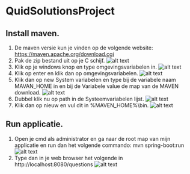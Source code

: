 # QuidSolutionsProject

## Install maven. 
1. De maven versie kun je vinden op de volgende website: https://maven.apache.org/download.cgi
2. Pak de zip bestand uit op je C schijf.
![alt text](https://github.com/yseij/QuidSolutionsProject/Images/CSchijf.jpg?raw=true)
3. Klik op je windows knop en type omgevingsvariabelen in.
![alt text](https://github.com/yseij/QuidSolutionsProject/Images/omgevingsvariabelen.jpg?raw=true)
4. Klik op enter en klik dan op omgevingsvariabelen.
![alt text](https://github.com/yseij/QuidSolutionsProject/Images/omgevingsvariabelen2.jpg?raw=true)
5. Klik dan op new System variabelen en type bij de variabele naam MAVAN_HOME in en bij de Variabele value de map van de MAVEN download.
![alt text](https://github.com/yseij/QuidSolutionsProject/Images/omgevingsvariabelen3.jpg?raw=true)
6. Dubbel klik nu op path in de Systeemvariabelen lijst.
![alt text](https://github.com/yseij/QuidSolutionsProject/Images/omgevingsvariabelen4.jpg?raw=true)
7. Klik dan op nieuw en vul dit in %MAVEN_HOME%\bin.
![alt text](https://github.com/yseij/QuidSolutionsProject/Images/omgevingsvariabelen5.jpg?raw=true)

## Run applicatie.
1. Open je cmd als administrator en ga naar de root map van mijn applicatie en run dan het volgende commando: mvn spring-boot:run
![alt text](https://github.com/yseij/QuidSolutionsProject/Images/Cmd1.jpg?raw=true)
2. Type dan in je web browser het volgende in http://localhost:8080/questions
![alt text](https://github.com/yseij/QuidSolutionsProject/Images/LocalHost.jpg?raw=true)
